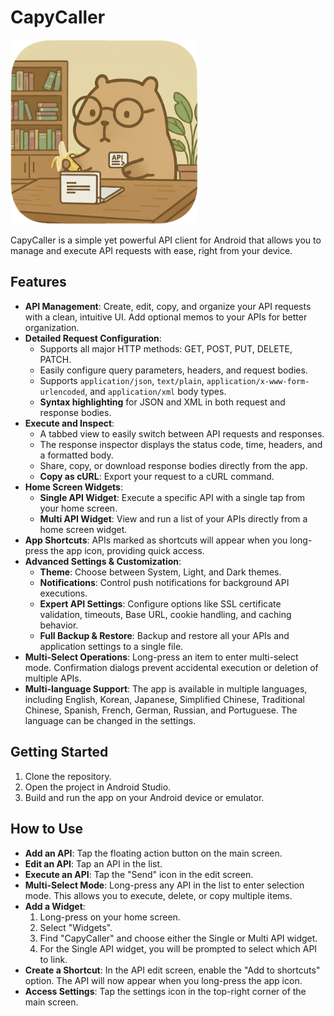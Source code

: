 # CapyCaller

<p align="left">
  <img src=".github/images/capyCallerLogo.png" alt="CapyCaller Logo" width="300"/>
</p>

CapyCaller is a simple yet powerful API client for Android that allows you to manage and execute API requests with ease, right from your device.

## Features

- **API Management**: Create, edit, copy, and organize your API requests with a clean, intuitive UI. Add optional memos to your APIs for better organization.
- **Detailed Request Configuration**:
    - Supports all major HTTP methods: GET, POST, PUT, DELETE, PATCH.
    - Easily configure query parameters, headers, and request bodies.
    - Supports `application/json`, `text/plain`, `application/x-www-form-urlencoded`, and `application/xml` body types.
    - **Syntax highlighting** for JSON and XML in both request and response bodies.
- **Execute and Inspect**:
    - A tabbed view to easily switch between API requests and responses.
    - The response inspector displays the status code, time, headers, and a formatted body.
    - Share, copy, or download response bodies directly from the app.
    - **Copy as cURL**: Export your request to a cURL command.
- **Home Screen Widgets**:
    - **Single API Widget**: Execute a specific API with a single tap from your home screen.
    - **Multi API Widget**: View and run a list of your APIs directly from a home screen widget.
- **App Shortcuts**: APIs marked as shortcuts will appear when you long-press the app icon, providing quick access.
- **Advanced Settings & Customization**:
    - **Theme**: Choose between System, Light, and Dark themes.
    - **Notifications**: Control push notifications for background API executions.
    - **Expert API Settings**: Configure options like SSL certificate validation, timeouts, Base URL, cookie handling, and caching behavior.
    - **Full Backup & Restore**: Backup and restore all your APIs and application settings to a single file.
- **Multi-Select Operations**: Long-press an item to enter multi-select mode. Confirmation dialogs prevent accidental execution or deletion of multiple APIs.
- **Multi-language Support**: The app is available in multiple languages, including English, Korean, Japanese, Simplified Chinese, Traditional Chinese, Spanish, French, German, Russian, and Portuguese. The language can be changed in the settings.

## Getting Started

1. Clone the repository.
2. Open the project in Android Studio.
3. Build and run the app on your Android device or emulator.

## How to Use

- **Add an API**: Tap the floating action button on the main screen.
- **Edit an API**: Tap an API in the list.
- **Execute an API**: Tap the "Send" icon in the edit screen.
- **Multi-Select Mode**: Long-press any API in the list to enter selection mode. This allows you to execute, delete, or copy multiple items.
- **Add a Widget**:
    1. Long-press on your home screen.
    2. Select "Widgets".
    3. Find "CapyCaller" and choose either the Single or Multi API widget.
    4. For the Single API widget, you will be prompted to select which API to link.
- **Create a Shortcut**: In the API edit screen, enable the "Add to shortcuts" option. The API will now appear when you long-press the app icon.
- **Access Settings**: Tap the settings icon in the top-right corner of the main screen.
